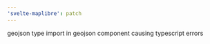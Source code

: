 ```yaml
---
'svelte-maplibre': patch
---
```


geojson type import in geojson component causing typescript errors
